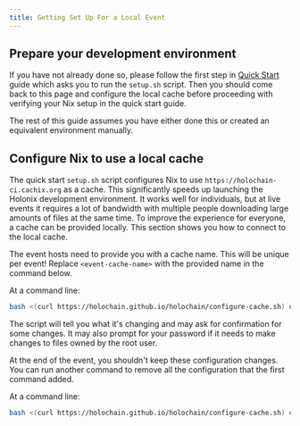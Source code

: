 ```yaml
---
title: Getting Set Up For a Local Event
---
```


## Prepare your development environment

If you have not already done so, please follow the first step in [Quick Start](/quick-start/) guide which asks you to run the `setup.sh` script. Then you should come back to this page and configure the local cache before proceeding with verifying your Nix setup in the quick start guide.

The rest of this guide assumes you have either done this or created an equivalent environment manually.

## Configure Nix to use a local cache


The quick start `setup.sh` script configures Nix to use `https://holochain-ci.cachix.org` as a cache. This significantly speeds up launching the Holonix development environment. It works well for individuals, but at live events it requires a lot of bandwidth with multiple people downloading large amounts of files at the same time. To improve the experience for everyone, a cache can be provided locally. This section shows you how to connect to the local cache.

The event hosts need to provide you with a cache name. This will be unique per event! Replace `<event-cache-name>` with the provided name in the command below.

At a command line:

```bash
bash <(curl https://holochain.github.io/holochain/configure-cache.sh) use <event-cache-name>
```

The script will tell you what it's changing and may ask for confirmation for some changes. It may also prompt for your password if it needs to make changes to files owned by the root user.

At the end of the event, you shouldn't keep these configuration changes. You can run another command to remove all the configuration that the first command added.

At a command line:

```bash
bash <(curl https://holochain.github.io/holochain/configure-cache.sh) cleanup
```
